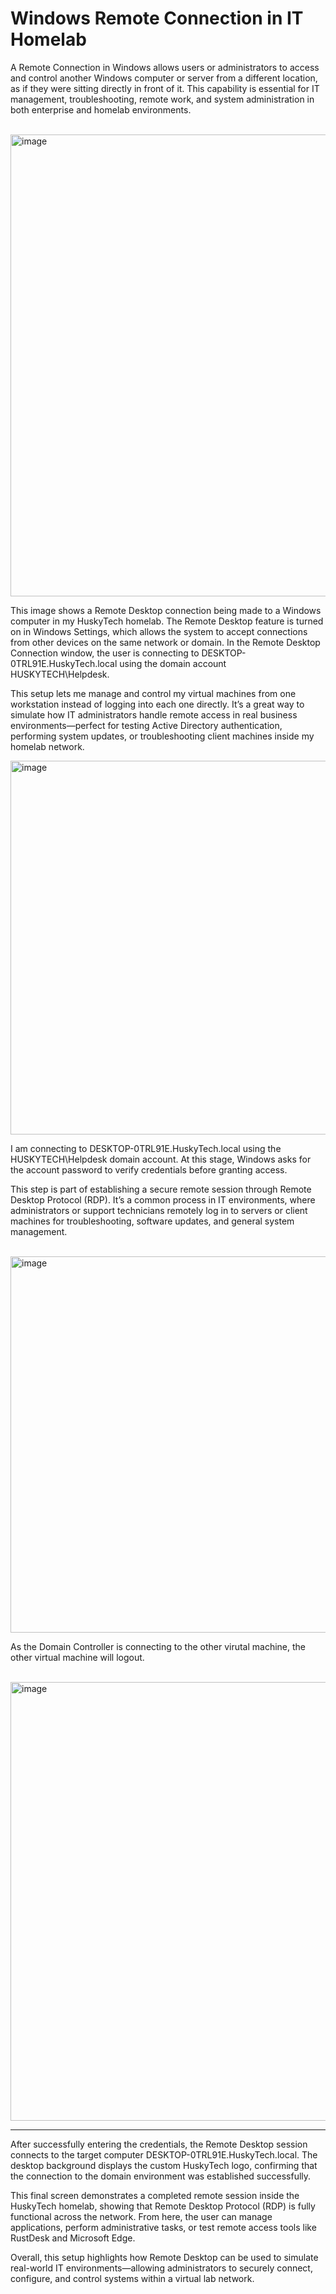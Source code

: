 
<h1>Windows Remote Connection in IT Homelab</h1>

<p>
  A Remote Connection in Windows allows users or administrators to access and control another Windows computer or server from a different location, as if they were sitting directly in front of it. This capability is essential for IT management, troubleshooting, remote work, and system administration in both enterprise and homelab environments.
</p>

<br>

<img width="1364" height="739" alt="image" src="https://github.com/user-attachments/assets/64794316-1008-46b4-981b-28c290e6609e" />

<br>

<p>
  This image shows a Remote Desktop connection being made to a Windows computer in my HuskyTech homelab. The Remote Desktop feature is turned on in Windows Settings, which allows the system to accept connections from other devices on the same network or domain. In the Remote Desktop Connection window, the user is connecting to DESKTOP-0TRL91E.HuskyTech.local using the domain account HUSKYTECH\Helpdesk.

This setup lets me manage and control my virtual machines from one workstation instead of logging into each one directly. It’s a great way to simulate how IT administrators handle remote access in real business environments—perfect for testing Active Directory authentication, performing system updates, or troubleshooting client machines inside my homelab network.
</p>


<img width="972" height="598" alt="image" src="https://github.com/user-attachments/assets/8817b965-b02a-470d-9024-05ab214772de" />

<br>

<p>
I am connecting to DESKTOP-0TRL91E.HuskyTech.local using the HUSKYTECH\Helpdesk domain account. At this stage, Windows asks for the account password to verify credentials before granting access.

This step is part of establishing a secure remote session through Remote Desktop Protocol (RDP). It’s a common process in IT environments, where administrators or support technicians remotely log in to servers or client machines for troubleshooting, software updates, and general system management.
</p>


<br>

<img width="810" height="602" alt="image" src="https://github.com/user-attachments/assets/ab2ee3f7-aec8-46f9-8e82-19da963945e0" />

<p>As the Domain Controller is connecting to the other virutal machine, the other virtual machine will logout.</p>

<br>

<img width="1361" height="702" alt="image" src="https://github.com/user-attachments/assets/50966a27-859d-4781-b97a-f4fbdf229f83" />
<br>
<hr>

<p>
After successfully entering the credentials, the Remote Desktop session connects to the target computer DESKTOP-0TRL91E.HuskyTech.local. The desktop background displays the custom HuskyTech logo, confirming that the connection to the domain environment was established successfully.

This final screen demonstrates a completed remote session inside the HuskyTech homelab, showing that Remote Desktop Protocol (RDP) is fully functional across the network. From here, the user can manage applications, perform administrative tasks, or test remote access tools like RustDesk and Microsoft Edge.

Overall, this setup highlights how Remote Desktop can be used to simulate real-world IT environments—allowing administrators to securely connect, configure, and control systems within a virtual lab network.
  
</p>
